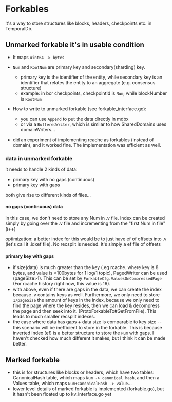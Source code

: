 # Forkables

it's a way to store structures like blocks, headers, checkpoints etc. in TemporalDb.

## Unmarked forkable it's in usable condition  

- It maps `uint64 -> bytes`
- `Num` and `RootNum` are primary key and secondary(sharding) key.
  - primary key is the identifier of the entity, while secondary key is an identifier that relates the entity to an aggregate (e.g. consensus structure)
  - example: in bor checkpoints, checkpointId is `Num`; while blockNumber is `RootNum`

- How to write to unmarked forkable (see forkable_interface.go):
  - you can use `Append` to put the data directly in mdbx
  - or via a `BufferedWriter`, which is similar to how SharedDomains uses domainWriters...

- did an experiment of implementing rcache as forkables (instead of domain), and it worked fine. The implementation was efficient as well.

### data in unmarked forkable  

it needs to handle 2 kinds of data:

- primary key with no gaps (continuous)
- primary key with gaps

both give rise to different kinds of files...

#### no gaps (continuous) data

in this case, we don't need to store any Num in .v file. Index can be created simply by going over the .v
file and incrementing from the "first Num in file" (i++)

optimization: a better index for this would be to just have ef of offsets into .v (let's call it .idxef file). No recsplit is needed. It's simply a ef file of offsets

#### primary key with gaps

- if size(data) is much greater than the key (.eg rcache..where key is 8 bytes, and value is >100bytes for 1 log/1 topic), PagedWriter can be used (pageSize>1). This can be set by `ForkableCfg.ValuesOnCompressedPage` (For rcache history right now, this value is 16).  
- with above, even if there are gaps in the data, we can create the index because .v contains keys as well. Furthermore, we only need to store `1/pageSize` the amount of keys in the index, because we only need to find the page where the key resides, then we can load & decompress the page and then seek into it. (ProtoForkableTx#GetFromFile). This leads to much smaller recsplit indexes.  
- the case where data has gaps + data size is comparable to key size -- this scenario will be inefficient to store in the forkable. This is because inverted index (ef) is a better structure to store the `Num` with gaps. I haven't checked how much different it makes, but I think it can be made better.

## Marked forkable  

- this is for structures like blocks or headers, which have two tables: CanonicalHash table, which maps `Num -> canonical hash`, and then a Values table, which maps `Num+CanonicalHash -> value`...
- lower level details of marked forkable is implemented (forkable.go), but it hasn't been floated up to kv_interface.go yet  